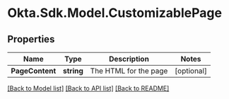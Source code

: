 # Okta.Sdk.Model.CustomizablePage

## Properties

Name | Type | Description | Notes
------------ | ------------- | ------------- | -------------
**PageContent** | **string** | The HTML for the page | [optional] 

[[Back to Model list]](../README.md#documentation-for-models) [[Back to API list]](../README.md#documentation-for-api-endpoints) [[Back to README]](../README.md)

